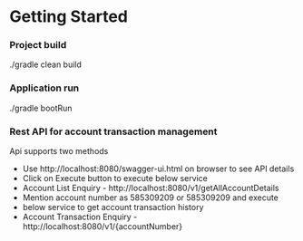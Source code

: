 # Getting Started

### Project build
./gradle clean build

### Application run
./gradle bootRun

### Rest API for account transaction management
Api supports two methods
* Use http://localhost:8080/swagger-ui.html on browser to see API details
* Click on Execute button to execute below service
* Account List Enquiry - http://localhost:8080/v1/getAllAccountDetails
* Mention account number as 585309209 or 585309209 and execute
* below service to get account transaction history
* Account Transaction Enquiry - http://localhost:8080/v1/{accountNumber}
